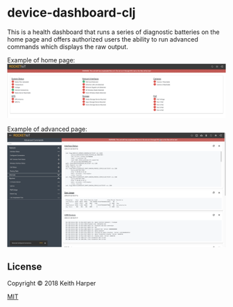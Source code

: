 # device-dashboard-clj

This is a health dashboard that runs a series of diagnostic batteries on the home page and offers authorized users the ability to run advanced commands which displays the raw output.

Example of home page:
<img src="/images/logo/dashboard-home.png?raw=true">

Example of advanced page:
<img src="/images/logo/dashboard-advanced.png?raw=true">

## License

Copyright © 2018 Keith Harper

[MIT](LICENSE)
